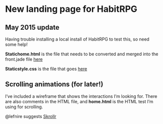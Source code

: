 New landing page for HabitRPG
======================
## May 2015 update
Having trouble installing a local install of HabitRPG to test this, so need some help!

**Statichome.html** is the file that needs to be converted and merged into the front.jade file [here](https://github.com/HabitRPG/habitrpg/tree/develop/website/views/static) 

**Staticstyle.css** is the file that goes [here](https://github.com/HabitRPG/habitrpg/tree/develop/website/public/front)


## Scrolling animations (for later!)
I’ve included a wireframe that shows the interactions I’m looking for. There are also comments in the HTML file, and **home.html** is the HTML test I’m using for scrolling.

@lefnire suggests [Skrollr](https://github.com/Prinzhorn/skrollr)